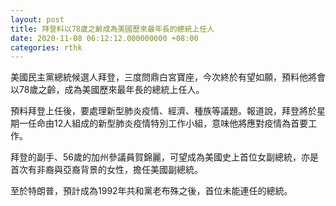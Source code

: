 ```yaml
---
layout: post
title: 拜登料以78歲之齡成為美國歷來最年長的總統上任人
date: 2020-11-08 06:12:12.000000000 +08:00
categories: rthk
---
```


美國民主黨總統候選人拜登，三度問鼎白宮寶座，今次終於有望如願，預料他將會以78歲之齡，成為美國歷來最年長的總統上任人。

預料拜登上任後，要處理新型肺炎疫情、經濟、種族等議題。報道說，拜登將於星期一任命由12人組成的新型肺炎疫情特別工作小組，意味他將應對疫情為首要工作。

拜登的副手、56歲的加州參議員賀錦麗，可望成為美國史上首位女副總統，亦是首次有非裔與亞裔背景的女性，擔任美國副總統。

至於特朗普，預計成為1992年共和黨老布殊之後，首位未能連任的總統。
